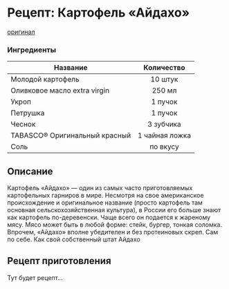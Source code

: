 # Рецепт: Картофель «Айдахо»
[оригинал](https://eda.ru/recepty/osnovnye-blyuda/kartofel-ajdaho-30625)

### Ингредиенты
| Название        	           | Количество    |
| -------------   	           |:-------------:|
|Молодой картофель             |10 штук        |
|Оливковое масло extra virgin  | 250 мл        |
|Укроп                         |1 пучок        |
|Петрушка                      | 1 пучок       |
|Чеснок                        | 3 зубчика     |
|TABASCO® Оригинальный красный | 1 чайная ложка|
|Соль                          | по вкусу      |

## Описание
Картофель «Айдахо» — один из самых часто приготовляемых картофельных гарниров в мире. Несмотря на свое американское происхождение и оригинальное название (просто картофель там основная сельскохозяйственная культура), в России его больше знают как картофель по-деревенски. Чаще всего он подается к жареному мясу. Мясо может быть в любой форме: стейк, бургер, тонкая соломка. Впрочем, «Айдахо» вполне убедителен и без протеиновых скреп. Сам по себе. Как свой собственный штат Айдахо

## Рецепт приготовления
Тут будет рецепт...